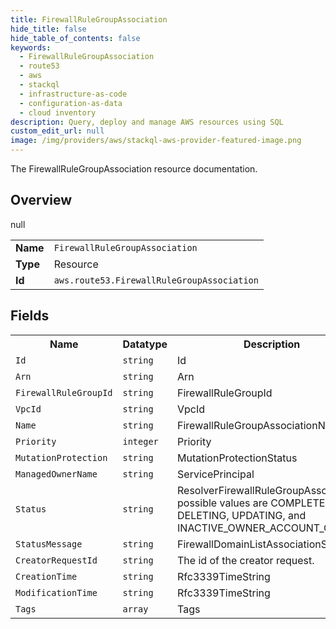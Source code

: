 ```yaml
---
title: FirewallRuleGroupAssociation
hide_title: false
hide_table_of_contents: false
keywords:
  - FirewallRuleGroupAssociation
  - route53
  - aws
  - stackql
  - infrastructure-as-code
  - configuration-as-data
  - cloud inventory
description: Query, deploy and manage AWS resources using SQL
custom_edit_url: null
image: /img/providers/aws/stackql-aws-provider-featured-image.png
---
```

The FirewallRuleGroupAssociation resource documentation.

## Overview
<table><tbody>
<tr><td><b>Name</b></td><td><code>FirewallRuleGroupAssociation</code></td></tr>
<tr><td><b>Type</b></td><td>Resource</td></tr>
null
<tr><td><b>Id</b></td><td><code>aws.route53.FirewallRuleGroupAssociation</code></td></tr>
</tbody></table>

## Fields
<table><tbody>
<tr><th>Name</th><th>Datatype</th><th>Description</th></tr>
<tr><td><code>Id</code></td><td><code>string</code></td><td>Id</td></tr><tr><td><code>Arn</code></td><td><code>string</code></td><td>Arn</td></tr><tr><td><code>FirewallRuleGroupId</code></td><td><code>string</code></td><td>FirewallRuleGroupId</td></tr><tr><td><code>VpcId</code></td><td><code>string</code></td><td>VpcId</td></tr><tr><td><code>Name</code></td><td><code>string</code></td><td>FirewallRuleGroupAssociationName</td></tr><tr><td><code>Priority</code></td><td><code>integer</code></td><td>Priority</td></tr><tr><td><code>MutationProtection</code></td><td><code>string</code></td><td>MutationProtectionStatus</td></tr><tr><td><code>ManagedOwnerName</code></td><td><code>string</code></td><td>ServicePrincipal</td></tr><tr><td><code>Status</code></td><td><code>string</code></td><td>ResolverFirewallRuleGroupAssociation, possible values are COMPLETE, DELETING, UPDATING, and INACTIVE_OWNER_ACCOUNT_CLOSED.</td></tr><tr><td><code>StatusMessage</code></td><td><code>string</code></td><td>FirewallDomainListAssociationStatus</td></tr><tr><td><code>CreatorRequestId</code></td><td><code>string</code></td><td>The id of the creator request.</td></tr><tr><td><code>CreationTime</code></td><td><code>string</code></td><td>Rfc3339TimeString</td></tr><tr><td><code>ModificationTime</code></td><td><code>string</code></td><td>Rfc3339TimeString</td></tr><tr><td><code>Tags</code></td><td><code>array</code></td><td>Tags</td></tr>
</tbody></table>